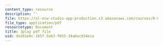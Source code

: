 ```yaml
---
content_type: resource
description: ''
file: https://ol-ocw-studio-app-production.s3.amazonaws.com/courses/8-03sc-physics-iii-vibrations-and-waves-fall-2016/de261e0c165f5e63f65534a0ac934eca_BX4QPdP7fT8.pdf
file_type: application/pdf
resourcetype: Document
title: 3play pdf file
uid: de261e0c-165f-5e63-f655-34a0ac934eca
---
```

